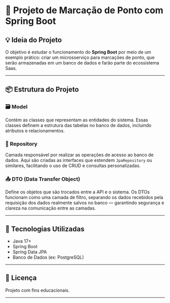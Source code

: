 # 📌 Projeto de Marcação de Ponto com Spring Boot

## 💡 Ideia do Projeto

O objetivo é estudar o funcionamento do **Spring Boot** por meio de um exemplo prático: criar um microsserviço para marcações de ponto, que serão armazenadas em um banco de dados e farão parte do ecossistema Saas.

---

## 📦 Estrutura do Projeto

### 🗃️ Model

Contém as classes que representam as entidades do sistema. Essas classes definem a estrutura das tabelas no banco de dados, incluindo atributos e relacionamentos.

### 📁 Repository

Camada responsável por realizar as operações de acesso ao banco de dados. Aqui são criadas as interfaces que estendem `JpaRepository` ou similares, facilitando o uso de CRUD e consultas personalizadas.

### 📤 DTO (Data Transfer Object)

Define os objetos que são trocados entre a API e o sistema. Os DTOs funcionam como uma camada de filtro, separando os dados recebidos pela requisição dos dados realmente salvos no banco — garantindo segurança e clareza na comunicação entre as camadas.

---

## 🚀 Tecnologias Utilizadas

- Java 17+
- Spring Boot
- Spring Data JPA
- Banco de Dados (ex: PostgreSQL)

---

## 📄 Licença

Projeto com fins educacionais.

---
